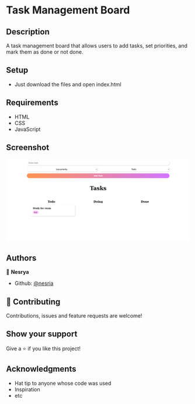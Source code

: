 # Task Management Board

## Description

A task management board that allows users to add tasks, set priorities, and mark them as done or not done.

## Setup

- Just download the files and open index.html

## Requirements

- HTML
- CSS
- JavaScript

## Screenshot

![Screenshot](assets/ss1.png)

## Authors

👤 **Nesrya**

- Github: [@nesria](https://github.com/NesryaAbdulkadir)

## 🤝 Contributing

Contributions, issues and feature requests are welcome!

## Show your support

Give a ⭐️ if you like this project!

## Acknowledgments

- Hat tip to anyone whose code was used
- Inspiration
- etc
